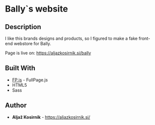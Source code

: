 # Bally`s website

## Description

I like this brands designs and products, so I figured to make a fake front-end webstore for Bally.

Page is live on: https://aljazkosirnik.si/bally

## Built With

* [FP.js](https://alvarotrigo.com/fullPage/) - FullPage.js
* HTML5
* Sass


## Author

* **Aljaž Kosirnik** - https://aljazkosirnik.si/

